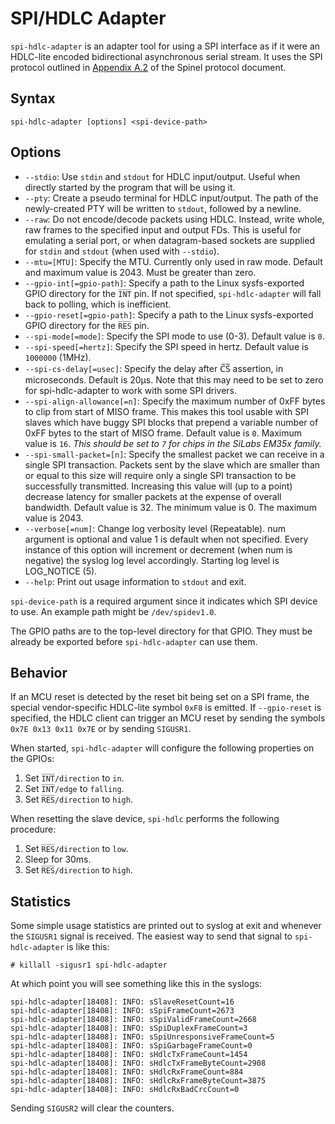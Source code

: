 SPI/HDLC Adapter
================

`spi-hdlc-adapter` is an adapter tool for using a SPI interface as if
it were an HDLC-lite encoded bidirectional asynchronous serial stream.
It uses the SPI protocol outlined in [Appendix A.2][1] of the Spinel
protocol document.

[1]: https://goo.gl/gt18O4

## Syntax ##

    spi-hdlc-adapter [options] <spi-device-path>

## Options ##

*   `--stdio`: Use `stdin` and `stdout` for HDLC input/output. Useful
    when directly started by the program that will be using it.
*   `--pty`: Create a pseudo terminal for HDLC input/output. The path
    of the newly-created PTY will be written to `stdout`, followed by
    a newline.
*   `--raw`: Do not encode/decode packets using HDLC. Instead, write
    whole, raw frames to the specified input and output FDs. This is
    useful for emulating a serial port, or when datagram-based sockets
    are supplied for `stdin` and `stdout` (when used with `--stdio`).
*   `--mtu=[MTU]`: Specify the MTU. Currently only used in raw mode.
    Default and maximum value is 2043. Must be greater than zero.
*   `--gpio-int[=gpio-path]`: Specify a path to the Linux
    sysfs-exported GPIO directory for the `I̅N̅T̅` pin. If not
    specified, `spi-hdlc-adapter` will fall back to polling, which is
    inefficient.
*   `--gpio-reset[=gpio-path]`: Specify a path to the Linux
    sysfs-exported GPIO directory for the `R̅E̅S̅` pin.
*   `--spi-mode[=mode]`: Specify the SPI mode to use (0-3). Default
    value is `0`.
*   `--spi-speed[=hertz]`: Specify the SPI speed in hertz. Default
    value is `1000000` (1MHz).
*   `--spi-cs-delay[=usec]`: Specify the delay after C̅S̅ assertion,
    in microseconds. Default is 20µs. Note that this may need to be
    set to zero for spi-hdlc-adapter to work with some SPI drivers.
*   `--spi-align-allowance[=n]`: Specify the maximum number of 0xFF
    bytes to clip from start of MISO frame. This makes this tool usable
    with SPI slaves which have buggy SPI blocks that prepend a variable
    number of 0xFF bytes to the start of MISO frame. Default value is `0`.
    Maximum value is `16`. *This should be set to `7` for chips in the
    SiLabs EM35x family.*
*   `--spi-small-packet=[n]`: Specify the smallest packet we can receive
    in a single SPI transaction. Packets sent by the slave which are smaller
    than or equal to this size will require only a single SPI transaction
    to be successfully transmitted. Increasing this value will (up to a point)
    decrease latency for smaller packets at the expense of overall bandwidth.
    Default value is 32. The minimum value is 0. The maximum value is 2043.
*   `--verbose[=num]`: Change log verbosity level (Repeatable).
    num argument is optional and value 1 is default when not specified. Every
    instance of this option will increment or decrement (when num is negative)
    the syslog log level accordingly. Starting log level is LOG_NOTICE (5).
*   `--help`: Print out usage information to `stdout` and exit.

`spi-device-path` is a required argument since it indicates which SPI
device to use. An example path might be `/dev/spidev1.0`.

The GPIO paths are to the top-level directory for that GPIO. They must
be already be exported before `spi-hdlc-adapter` can use them.

## Behavior ##

If an MCU reset is detected by the reset bit being set on a SPI frame,
the special vendor-specific HDLC-lite symbol `0xF8` is emitted. If
`--gpio-reset` is specified, the HDLC client can trigger an MCU reset
by sending the symbols `0x7E 0x13 0x11 0x7E` or by sending `SIGUSR1`.

When started, `spi-hdlc-adapter` will configure the following
properties on the GPIOs:

1.  Set `I̅N̅T̅/direction` to `in`.
2.  Set `I̅N̅T̅/edge` to `falling`.
3.  Set `R̅E̅S̅/direction` to `high`.

When resetting the slave device, `spi-hdlc` performs the following
procedure:

1.  Set `R̅E̅S̅/direction` to `low`.
2.  Sleep for 30ms.
3.  Set `R̅E̅S̅/direction` to `high`.

## Statistics ##

Some simple usage statistics are printed out to syslog at exit and
whenever the `SIGUSR1` signal is received. The easiest way to send
that signal to `spi-hdlc-adapter` is like this:

    # killall -sigusr1 spi-hdlc-adapter

At which point you will see something like this in the syslogs:

    spi-hdlc-adapter[18408]: INFO: sSlaveResetCount=16
    spi-hdlc-adapter[18408]: INFO: sSpiFrameCount=2673
    spi-hdlc-adapter[18408]: INFO: sSpiValidFrameCount=2668
    spi-hdlc-adapter[18408]: INFO: sSpiDuplexFrameCount=3
    spi-hdlc-adapter[18408]: INFO: sSpiUnresponsiveFrameCount=5
    spi-hdlc-adapter[18408]: INFO: sSpiGarbageFrameCount=0
    spi-hdlc-adapter[18408]: INFO: sHdlcTxFrameCount=1454
    spi-hdlc-adapter[18408]: INFO: sHdlcTxFrameByteCount=2908
    spi-hdlc-adapter[18408]: INFO: sHdlcRxFrameCount=884
    spi-hdlc-adapter[18408]: INFO: sHdlcRxFrameByteCount=3875
    spi-hdlc-adapter[18408]: INFO: sHdlcRxBadCrcCount=0

Sending `SIGUSR2` will clear the counters.
